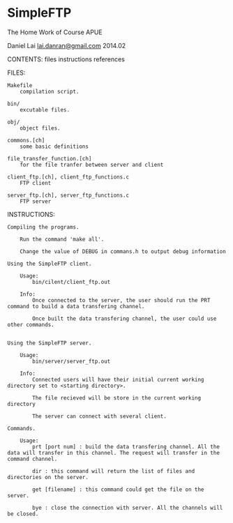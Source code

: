 SimpleFTP
=========

The Home Work of Course APUE

Daniel Lai <lai.danran@gmail.com>
2014.02

CONTENTS:
    files
    instructions
    references
	
	
FILES:
    
    Makefile
		compilation script.
	
	bin/
		excutable files.
	
	obj/
		object files.
	
	commons.[ch]
		some basic definitions
	
	file_transfer_function.[ch]
		for the file tranfer between server and client
	
	client_ftp.[ch], client_ftp_functions.c
		FTP client
	
	server_ftp.[ch], server_ftp_functions.c
		FTP server
	
	
INSTRUCTIONS:
	
	Compiling the programs.
	
		Run the command 'make all'.
		
		Change the value of DEBUG in commans.h to output debug information 
	
	Using the SimpleFTP client.
	
		Usage:
			bin/cilent/client_ftp.out
		
		Info:
			Once connected to the server, the user should run the PRT command to build a data transfering channel.
			
			Once built the data transfering channel, the user could use other commands.
			
			
	Using the SimpleFTP server.

		Usage:
			bin/server/server_ftp.out
		
		Info:
			Connected users will have their initial current working directory set to <starting directory>. 
			
			The file recieved will be store in the current working directory
			
			The server can connect with several client.
			
	Commands.
	
		Usage:
			prt [port num] : build the data transfering channel. All the data will transfer in this channel. The request will transfer in the command channel.
			
			dir : this command will return the list of files and directories on the server.
			
			get [filename] : this command could get the file on the server. 
			
			bye : close the connection with server. All the channels will be closed.
